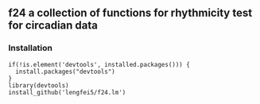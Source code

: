 ## f24 a collection of functions for rhythmicity test for circadian data

### Installation
```{r}
if(!is.element('devtools', installed.packages())) {
  install.packages("devtools")
}
library(devtools)
install_github('lengfei5/f24.lm')
```
